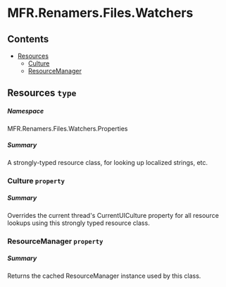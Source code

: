 <a name='assembly'></a>
# MFR.Renamers.Files.Watchers

## Contents

- [Resources](#T-MFR.Renamers.Files.Watchers-Properties-Resources 'MFR.Renamers.Files.Watchers.Properties.Resources')
  - [Culture](#P-MFR.Renamers.Files.Watchers-Properties-Resources-Culture 'MFR.Renamers.Files.Watchers.Properties.Resources.Culture')
  - [ResourceManager](#P-MFR.Renamers.Files.Watchers-Properties-Resources-ResourceManager 'MFR.Renamers.Files.Watchers.Properties.Resources.ResourceManager')

<a name='T-MFR.Renamers.Files.Watchers-Properties-Resources'></a>
## Resources `type`

##### Namespace

MFR.Renamers.Files.Watchers.Properties

##### Summary

A strongly-typed resource class, for looking up localized strings, etc.

<a name='P-MFR.Renamers.Files.Watchers-Properties-Resources-Culture'></a>
### Culture `property`

##### Summary

Overrides the current thread's CurrentUICulture property for all
  resource lookups using this strongly typed resource class.

<a name='P-MFR.Renamers.Files.Watchers-Properties-Resources-ResourceManager'></a>
### ResourceManager `property`

##### Summary

Returns the cached ResourceManager instance used by this class.
